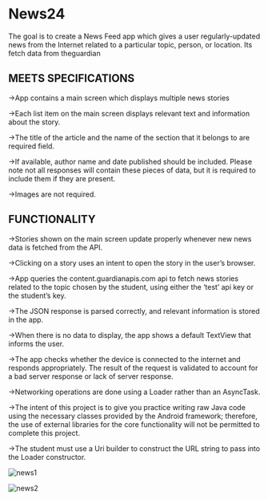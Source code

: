 # News24
The goal is to create a News Feed app which gives a user regularly-updated news from the Internet related to a particular topic, person, or location.  Its fetch data from theguardian

## MEETS SPECIFICATIONS

->App contains a main screen which displays multiple news stories


->Each list item on the main screen displays relevant text and information about the story.


->The title of the article and the name of the section that it belongs to are required field.


->If available, author name and date published should be included. Please note not all responses will contain these pieces of data, but it is required to include them if they are present.


->Images are not required.


## FUNCTIONALITY

->Stories shown on the main screen update properly whenever new news data is fetched from the API.


->Clicking on a story uses an intent to open the story in the user’s browser.


->App queries the content.guardianapis.com api to fetch news stories related to the topic chosen by the student, using either the ‘test’ api key or the student’s key.


->The JSON response is parsed correctly, and relevant information is stored in the app.

->When there is no data to display, the app shows a default TextView that informs the user.

->The app checks whether the device is connected to the internet and responds appropriately. The result of the request is validated to account for a bad server response or lack of server response.


->Networking operations are done using a Loader rather than an AsyncTask.


->The intent of this project is to give you practice writing raw Java code using the necessary classes provided by the Android framework; therefore, the use of external libraries for the core functionality will not be permitted to complete this project.


->The student must use a Uri builder to construct the URL string to pass into the Loader constructor.




![news1](https://user-images.githubusercontent.com/45606322/51956589-7cdff800-2405-11e9-9f56-0be9e903f726.png)

![news2](https://user-images.githubusercontent.com/45606322/51957144-a568f180-2407-11e9-8892-8155e61ca5d7.png)
